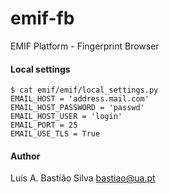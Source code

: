 emif-fb
=======

EMIF Platform - Fingerprint Browser 


#### Local settings

    $ cat emif/emif/local_settings.py
    EMAIL_HOST = 'address.mail.com'
    EMAIL_HOST_PASSWORD = 'passwd'
    EMAIL_HOST_USER = 'login'
    EMAIL_PORT = 25
    EMAIL_USE_TLS = True


#### Author

 Luís A. Bastião Silva <bastiao@ua.pt>

